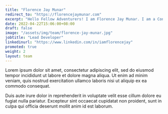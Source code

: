 ```yaml
---
title: "Florence Jay Munar"
redirect_to: "https://florencejaymunar.com"
excerpt: "Hello Fellow Adventurers! I am Florence Jay Munar. I am a Content Creator, Writer, Parodist, anything that I have a skill for can push it out of the box. :D"
date: 2022-04-22T15:06:00+08:00
draft: false
image: "/assets/img/team/florence-jay-munar.jpg"
jobtitle: "Lead Developer"
linkedinurl: "https://www.linkedin.com/in/iamflorencejay"
promoted: true
weight: 2
layout: team
---
```


Lorem ipsum dolor sit amet, consectetur adipiscing elit, sed do eiusmod tempor incididunt ut labore et dolore magna aliqua. Ut enim ad minim veniam, quis nostrud exercitation ullamco laboris nisi ut aliquip ex ea commodo consequat.

Duis aute irure dolor in reprehenderit in voluptate velit esse cillum dolore eu fugiat nulla pariatur. Excepteur sint occaecat cupidatat non proident, sunt in culpa qui officia deserunt mollit anim id est laborum.
